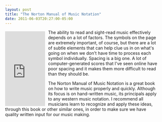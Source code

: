```yaml
---
layout: post
title: "The Norton Manual of Music Notation"
date: 2011-06-03T20:27:00-05:00
---
```


<iframe align="left" frameborder="0" marginheight="0" marginwidth="0" scrolling="no" src="http://rcm.amazon.com/e/cm?t=willisguitabl-20&amp;o=1&amp;p=8&amp;l=bpl&amp;asins=0393955265&amp;fc1=000000&amp;IS2=1&amp;lt1=_blank&amp;m=amazon&amp;lc1=0000FF&amp;bc1=000000&amp;bg1=FFFFFF&amp;f=ifr" style="align: left; height: 245px; padding-right: 10px; padding-top: 5px; width: 131px;"></iframe>

The ability to read and sight-read music effectively depends on a lot of factors. The symbols on the page are extremely important, of course, but there are a lot of subtle elements that can help clue us in on what's going on when we don't have time to process each symbol individually. Spacing is a big one. A lot of computer-generated scores that I've seen online have poor spacing and it makes them more difficult to read than they should be.

The Norton Manual of Music Notation is a great book on how to write music properly and quickly.  Although its focus is on hand-written music, its principals apply to any western music notation. I recommend all musicians learn to recognize and apply these ideas, through this book or other similar ones, in order to make sure we have quality written input for our music making.

